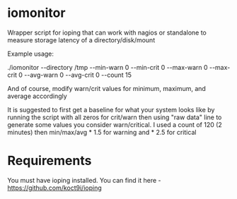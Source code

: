 # iomonitor
Wrapper script for ioping that can work with nagios or standalone to measure storage latency of a directory/disk/mount

Example usage:

./iomonitor --directory /tmp --min-warn 0 --min-crit 0 --max-warn 0 --max-crit 0 --avg-warn 0 --avg-crit 0 --count 15

And of course, modify warn/crit values for minimum, maximum, and average accordingly

It is suggested to first get a baseline for what your system looks like by
running the script with all zeros for crit/warn then using "raw data" line 
to generate some  values you consider warn/critical. I used a 
count of 120 (2 minutes) then min/max/avg * 1.5 for warning and * 2.5 for critical

# Requirements

You must have ioping installed. You can find it here - https://github.com/koct9i/ioping 
